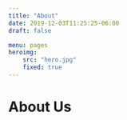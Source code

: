 ```yaml
---
title: "About"
date: 2019-12-03T11:25:25-06:00
draft: false

menu: pages
heroimg:
    src: "hero.jpg"
    fixed: true
---
```


# About Us
